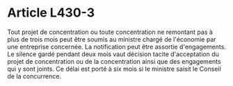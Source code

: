 # Article L430-3

Tout projet de concentration ou toute concentration ne remontant pas à plus de trois mois peut être soumis au ministre chargé de l'économie par une entreprise concernée. La notification peut être assortie d'engagements. Le silence gardé pendant deux mois vaut décision tacite d'acceptation du projet de concentration ou de la concentration ainsi que des engagements qui y sont joints. Ce délai est porté à six mois si le ministre saisit le Conseil de la concurrence.
